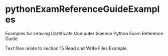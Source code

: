 # pythonExamReferenceGuideExamples
Examples for Leaving Certificate Computer Science Python Exam Reference Guide

Text files relate to section 15 Read and Write Files Example
